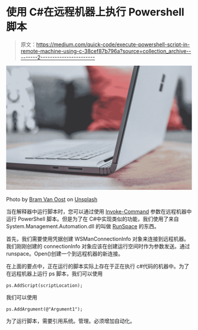 # 使用 C#在远程机器上执行 Powershell 脚本

> 原文：<https://medium.com/quick-code/execute-powershell-script-in-remote-machine-using-c-38cef87b796a?source=collection_archive---------2----------------------->

![](img/51bab6bb2c69e806801e9cb34b5a7925.png)

Photo by [Bram Van Oost](https://unsplash.com/@ort?utm_source=medium&utm_medium=referral) on [Unsplash](https://unsplash.com?utm_source=medium&utm_medium=referral)

当在解释器中运行脚本时，您可以通过使用 [Invoke-Command](https://docs.microsoft.com/en-us/powershell/module/microsoft.powershell.core/invoke-command?view=powershell-7.1) 参数在远程机器中运行 PowerShell 脚本。但是为了在 C#中实现类似的功能，我们使用了来自 System.Management.Automation.dll 的叫做 [RunSpace](https://docs.microsoft.com/en-us/dotnet/api/system.management.automation.runspaces.runspace?view=powershellsdk-7.0.0) 的东西。

首先，我们需要使用凭据创建 WSManConnectionInfo 对象来连接到远程机器。我们刚刚创建的 connectionInfo 对象应该在创建运行空间时作为参数发送。通过 runspace。Open()创建一个到远程机器的新连接。

在上面的要点中，正在运行的脚本实际上存在于正在执行 c#代码的机器中。为了在远程机器上运行 ps 脚本，我们可以使用

```
ps.AddScript(scriptLocation);
```

我们可以使用

```
ps.AddArgument(@"Argument1");
```

为了运行脚本，需要引用系统。管理。必须增加自动化。
